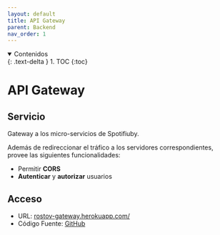 ```yaml
---
layout: default
title: API Gateway
parent: Backend
nav_order: 1
---
```


<details open markdown="block">
  <summary>
	Contenidos
  </summary>
  {: .text-delta }
1. TOC
{:toc}
</details>

# API Gateway

## Servicio

Gateway a los micro-servicios de Spotifiuby.

Además de redireccionar el tráfico a los servidores correspondientes, provee las siguientes funcionalidades:

- Permitir **CORS**
- **Autenticar** y **autorizar** usuarios

## Acceso

- URL: [rostov-gateway.herokuapp.com/](rostov-gateway.herokuapp.com/)
- Código Fuente: [GitHub](https://github.com/taller2-grupo5-rostov-1c2022/ApiGateway)
